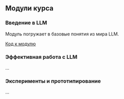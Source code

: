 ## Модули курса

### Введение в LLM
Модуль погружает в базовые понятия из мира LLM. 

[Код к модулю](/modules/01_LLM_INTRO)

### Эффективная работа с LLM
...

### Эксперименты и прототипирование
...